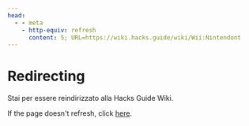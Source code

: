 ```yaml
---
head:
  - - meta
    - http-equiv: refresh
      content: 5; URL=https://wiki.hacks.guide/wiki/Wii:Nintendont
---
```


# Redirecting

Stai per essere reindirizzato alla Hacks Guide Wiki.

If the page doesn't refresh, click [here](https://wiki.hacks.guide/wiki/Wii:Nintendont).
